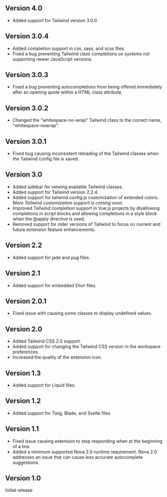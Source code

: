## Version 4.0

* Added support for Tailwind version 3.0.0

## Version 3.0.4

* Added completion support in css, sass, and scss files.
* Fixed a bug preventing Tailwind class completions on systems not supporting newer JavaScript versions.

## Version 3.0.3

* Fixed a bug preventing autocompletions from being offered immediately after an opening quote within a HTML class attribute.

## Version 3.0.2

* Changed the "whitespace-no-wrap" Tailwind class to the correct name, "whitespace-nowrap".

## Version 3.0.1

* Fixed bug causing inconsistent reloading of the Tailwind classes when the Tailwind config file is saved.

## Version 3.0

* Added sidebar for viewing available Tailwind classes.
* Added support for Tailwind version 2.2.4.
* Added support for tailwind.config.js customization of extended colors. *More Tailwind customization support is coming soon.*
* Improved Tailwind completion support in Vue.js projects by disallowing completions in script blocks and allowing completions in a style block when the @apply directive is used.
* Removed support for older versions of Tailwind to focus on current and future extension feature enhancements.

## Version 2.2

* Added support for jade and pug files.

## Version 2.1

* Added support for embedded Elixir files.

## Version 2.0.1

* Fixed issue with causing some classes to display undefined values.

## Version 2.0

* Added Tailwind CSS 2.0 support.
* Added support for changing the Tailwind CSS version in the workspace preferences.
* Increased the quality of the extension icon.

## Version 1.3

* Added support for Liquid files.

## Version 1.2

* Added support for Twig, Blade, and Svelte files.

## Version 1.1

* Fixed issue causing extension to stop responding when at the beginning of a line.
* Added a minimum supported Nova 2.0 runtime requirement. Nova 2.0 addresses an issue that can cause less accurate autocomplete suggestions.

## Version 1.0

Initial release
